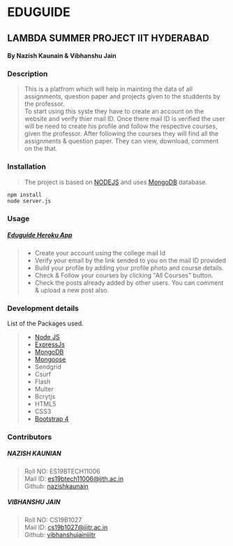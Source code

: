 # EDUGUIDE
## LAMBDA SUMMER PROJECT IIT HYDERABAD
#### By Nazish Kaunain & Vibhanshu Jain 

### **Description**<br>
>    This is a platfrom which will help in mainting the data of all assignments, question paper and projects given to the studdents by the professor.<br>
    To start using this syste they have to create an account on the website and verify thier mail ID. Once there mail ID is verified the user will be need to create his profile and follow the respective courses, given the professor. After following the courses they will find all the assignments & question paper. They can view, download, comment on the that.
    
### **Installation**
>The project is based on [NODEJS](https://nodejs.org/) and uses [MongoDB](https://www.mongodb.com/) database.
```
npm install
node server.js
```
### **Usage**<br>
##### [Eduguide Heroku App ](https://thawing-retreat-85407.herokuapp.com/)
>  - Create your account using the college mail Id
>  - Verify your email by the link sended to you on the mail ID provided
>  - Build your profile by adding your profile photo and course details.
>  - Check & Follow your courses by clicking "All Courses" button.
>  - Check the posts already added by other users. You can comment & upload a new post also.

### **Development details**<br>
List of the Packages used.
> - [Node JS](https://nodejs.org/)
> - [ExpressJs](https://expressjs.com/)
> - [MongoDB](https://www.mongodb.com/)
> - [Mongoose](https://mongoosejs.com/)
> - Sendgrid
> - Csurf
> - Flash
> - Multer
> - Bcrytjs
> - HTML5
> - CSS3
> - [Bootstrap 4](https://getbootstrap.com/)
 
### **Contributors**<br>
##### NAZISH KAUNIAN <br>
> Roll NO: ES19BTECH11006 <br>
> Mail ID: [es19btech11006@iith.ac.in](mailto:es19btech11006@iith.ac.in)<br>
> Github: [nazishkaunain](https://github.com/nazishkaunain)<br>

##### VIBHANSHU JAIN <br>
> Roll NO: CS19B1027<br>
> Mail ID: [cs19b1027@iiitr.ac.in](mailto:cs19b1027@iiitr.ac.in)<br>
> Github: [vibhanshujainiiitr](https://github.com/vibhanshujainiiitr)<br>

